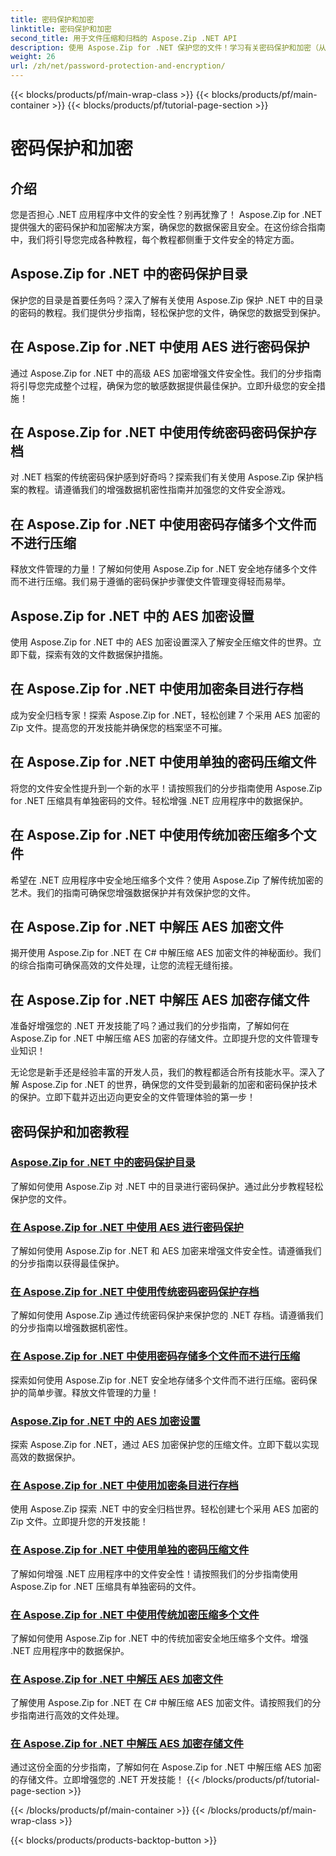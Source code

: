 ```yaml
---
title: 密码保护和加密
linktitle: 密码保护和加密
second_title: 用于文件压缩和归档的 Aspose.Zip .NET API
description: 使用 Aspose.Zip for .NET 保护您的文件！学习有关密码保护和加密（从 AES 到传统方法）的分步教程。
weight: 26
url: /zh/net/password-protection-and-encryption/
---
```


{{< blocks/products/pf/main-wrap-class >}}
{{< blocks/products/pf/main-container >}}
{{< blocks/products/pf/tutorial-page-section >}}

# 密码保护和加密


## 介绍

您是否担心 .NET 应用程序中文件的安全性？别再犹豫了！ Aspose.Zip for .NET 提供强大的密码保护和加密解决方案，确保您的数据保密且安全。在这份综合指南中，我们将引导您完成各种教程，每个教程都侧重于文件安全的特定方面。

## Aspose.Zip for .NET 中的密码保护目录

保护您的目录是首要任务吗？深入了解有关使用 Aspose.Zip 保护 .NET 中的目录的密码的教程。我们提供分步指南，轻松保护您的文件，确保您的数据受到保护。

## 在 Aspose.Zip for .NET 中使用 AES 进行密码保护

通过 Aspose.Zip for .NET 中的高级 AES 加密增强文件安全性。我们的分步指南将引导您完成整个过程，确保为您的敏感数据提供最佳保护。立即升级您的安全措施！

## 在 Aspose.Zip for .NET 中使用传统密码密码保护存档

对 .NET 档案的传统密码保护感到好奇吗？探索我们有关使用 Aspose.Zip 保护档案的教程。请遵循我们的增强数据机密性指南并加强您的文件安全游戏。

## 在 Aspose.Zip for .NET 中使用密码存储多个文件而不进行压缩

释放文件管理的力量！了解如何使用 Aspose.Zip for .NET 安全地存储多个文件而不进行压缩。我们易于遵循的密码保护步骤使文件管理变得轻而易举。

## Aspose.Zip for .NET 中的 AES 加密设置

使用 Aspose.Zip for .NET 中的 AES 加密设置深入了解安全压缩文件的世界。立即下载，探索有效的文件数据保护措施。

## 在 Aspose.Zip for .NET 中使用加密条目进行存档

成为安全归档专家！探索 Aspose.Zip for .NET，轻松创建 7 个采用 AES 加密的 Zip 文件。提高您的开发技能并确保您的档案坚不可摧。

## 在 Aspose.Zip for .NET 中使用单独的密码压缩文件

将您的文件安全性提升到一个新的水平！请按照我们的分步指南使用 Aspose.Zip for .NET 压缩具有单独密码的文件。轻松增强 .NET 应用程序中的数据保护。

## 在 Aspose.Zip for .NET 中使用传统加密压缩多个文件

希望在 .NET 应用程序中安全地压缩多个文件？使用 Aspose.Zip 了解传统加密的艺术。我们的指南可确保您增强数据保护并有效保护您的文件。

## 在 Aspose.Zip for .NET 中解压 AES 加密文件

揭开使用 Aspose.Zip for .NET 在 C# 中解压缩 AES 加密文件的神秘面纱。我们的综合指南可确保高效的文件处理，让您的流程无缝衔接。

## 在 Aspose.Zip for .NET 中解压 AES 加密存储文件

准备好增强您的 .NET 开发技能了吗？通过我们的分步指南，了解如何在 Aspose.Zip for .NET 中解压缩 AES 加密的存储文件。立即提升您的文件管理专业知识！

无论您是新手还是经验丰富的开发人员，我们的教程都适合所有技能水平。深入了解 Aspose.Zip for .NET 的世界，确保您的文件受到最新的加密和密码保护技术的保护。立即下载并迈出迈向更安全的文件管理体验的第一步！
## 密码保护和加密教程
### [Aspose.Zip for .NET 中的密码保护目录](./password-protect-directory/)
了解如何使用 Aspose.Zip 对 .NET 中的目录进行密码保护。通过此分步教程轻松保护您的文件。
### [在 Aspose.Zip for .NET 中使用 AES 进行密码保护](./password-protect-with-aes/)
了解如何使用 Aspose.Zip for .NET 和 AES 加密来增强文件安全性。请遵循我们的分步指南以获得最佳保护。
### [在 Aspose.Zip for .NET 中使用传统密码密码保护存档](./password-protect-archive-traditional-password/)
了解如何使用 Aspose.Zip 通过传统密码保护来保护您的 .NET 存档。请遵循我们的分步指南以增强数据机密性。
### [在 Aspose.Zip for .NET 中使用密码存储多个文件而不进行压缩](./store-multiple-files-no-compression-password/)
探索如何使用 Aspose.Zip for .NET 安全地存储多个文件而不进行压缩。密码保护的简单步骤。释放文件管理的力量！
### [Aspose.Zip for .NET 中的 AES 加密设置](./aes-encryption-settings/)
探索 Aspose.Zip for .NET，通过 AES 加密保护您的压缩文件。立即下载以实现高效的数据保护。
### [在 Aspose.Zip for .NET 中使用加密条目进行存档](./archive-with-encrypted-entry/)
使用 Aspose.Zip 探索 .NET 中的安全归档世界。轻松创建七个采用 AES 加密的 Zip 文件。立即提升您的开发技能！
### [在 Aspose.Zip for .NET 中使用单独的密码压缩文件](./compress-files-individual-passwords/)
了解如何增强 .NET 应用程序中的文件安全性！请按照我们的分步指南使用 Aspose.Zip for .NET 压缩具有单独密码的文件。
### [在 Aspose.Zip for .NET 中使用传统加密压缩多个文件](./compress-multiple-files-traditional-encryption/)
了解如何使用 Aspose.Zip for .NET 中的传统加密安全地压缩多个文件。增强 .NET 应用程序中的数据保护。
### [在 Aspose.Zip for .NET 中解压 AES 加密文件](./decompress-aes-encrypted-file/)
了解使用 Aspose.Zip for .NET 在 C# 中解压缩 AES 加密文件。请按照我们的分步指南进行高效的文件处理。
### [在 Aspose.Zip for .NET 中解压 AES 加密存储文件](./decompress-aes-encrypted-stored-file/)
通过这份全面的分步指南，了解如何在 Aspose.Zip for .NET 中解压缩 AES 加密的存储文件。立即增强您的 .NET 开发技能！
{{< /blocks/products/pf/tutorial-page-section >}}

{{< /blocks/products/pf/main-container >}}
{{< /blocks/products/pf/main-wrap-class >}}

{{< blocks/products/products-backtop-button >}}
